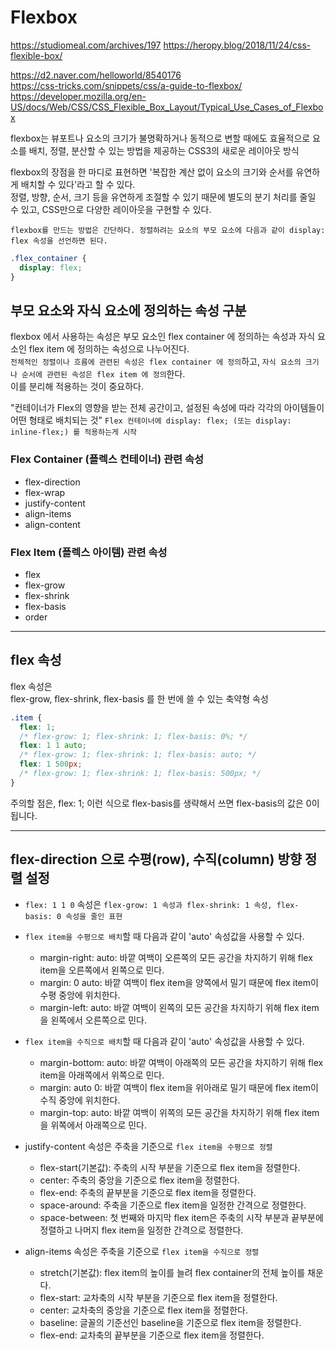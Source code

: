 # Flexbox

https://studiomeal.com/archives/197
https://heropy.blog/2018/11/24/css-flexible-box/

https://d2.naver.com/helloworld/8540176  
https://css-tricks.com/snippets/css/a-guide-to-flexbox/  
https://developer.mozilla.org/en-US/docs/Web/CSS/CSS_Flexible_Box_Layout/Typical_Use_Cases_of_Flexbox

flexbox는 뷰포트나 요소의 크기가 불명확하거나 동적으로 변할 때에도 효율적으로 요소를 배치, 정렬, 분산할 수 있는 방법을 제공하는 CSS3의 새로운 레이아웃 방식

flexbox의 장점을 한 마디로 표현하면 '복잡한 계산 없이 요소의 크기와 순서를 유연하게 배치할 수 있다'라고 할 수 있다.  
정렬, 방향, 순서, 크기 등을 유연하게 조절할 수 있기 때문에 별도의 분기 처리를 줄일 수 있고, CSS만으로 다양한 레이아웃을 구현할 수 있다.

`flexbox를 만드는 방법은 간단하다. 정렬하려는 요소의 부모 요소에 다음과 같이 display: flex 속성을 선언하면 된다.`

```css
.flex_container {
  display: flex;
}
```

## 부모 요소와 자식 요소에 정의하는 속성 구분

flexbox 에서 사용하는 속성은 부모 요소인 flex container 에 정의하는 속성과 자식 요소인 flex item 에 정의하는 속성으로 나누어진다.  
`전체적인 정렬이나 흐름에 관련된 속성은 flex container 에 정의`하고, `자식 요소의 크기나 순서에 관련된 속성은 flex item 에 정의`한다.  
이를 분리해 적용하는 것이 중요하다.

"컨테이너가 Flex의 영향을 받는 전체 공간이고, 설정된 속성에 따라 각각의 아이템들이 어떤 형태로 배치되는 것"
`Flex 컨테이너에 display: flex; (또는 display: inline-flex;) 를 적용하는게 시작`

### Flex Container (플렉스 컨테이너) 관련 속성

- flex-direction
- flex-wrap
- justify-content
- align-items
- align-content

### Flex Item (플렉스 아이템) 관련 속성

- flex
- flex-grow
- flex-shrink
- flex-basis
- order

---

## flex 속성

flex 속성은  
flex-grow, flex-shrink, flex-basis 를 한 번에 쓸 수 있는 축약형 속성

```css
.item {
  flex: 1;
  /* flex-grow: 1; flex-shrink: 1; flex-basis: 0%; */
  flex: 1 1 auto;
  /* flex-grow: 1; flex-shrink: 1; flex-basis: auto; */
  flex: 1 500px;
  /* flex-grow: 1; flex-shrink: 1; flex-basis: 500px; */
}
```

주의할 점은, flex: 1; 이런 식으로 flex-basis를 생략해서 쓰면 flex-basis의 값은 0이 됩니다.

---

## flex-direction 으로 수평(row), 수직(column) 방향 정렬 설정

- `flex: 1 1 0` 속성은 `flex-grow: 1 속성과 flex-shrink: 1 속성, flex-basis: 0 속성을 줄인 표현`
- `flex item을 수평으로 배치`할 때 다음과 같이 'auto' 속성값을 사용할 수 있다.

  - margin-right: auto: 바깥 여백이 오른쪽의 모든 공간을 차지하기 위해 flex item을 오른쪽에서 왼쪽으로 민다.
  - margin: 0 auto: 바깥 여백이 flex item을 양쪽에서 밀기 때문에 flex item이 수평 중앙에 위치한다.
  - margin-left: auto: 바깥 여백이 왼쪽의 모든 공간을 차지하기 위해 flex item을 왼쪽에서 오른쪽으로 민다.

- `flex item을 수직으로 배치`할 때 다음과 같이 'auto' 속성값을 사용할 수 있다.

  - margin-bottom: auto: 바깥 여백이 아래쪽의 모든 공간을 차지하기 위해 flex item을 아래쪽에서 위쪽으로 민다.
  - margin: auto 0: 바깥 여백이 flex item을 위아래로 밀기 때문에 flex item이 수직 중앙에 위치한다.
  - margin-top: auto: 바깥 여백이 위쪽의 모든 공간을 차지하기 위해 flex item을 위쪽에서 아래쪽으로 민다.

- justify-content 속성은 주축을 기준으로 `flex item을 수평으로 정렬`

  - flex-start(기본값): 주축의 시작 부분을 기준으로 flex item을 정렬한다.
  - center: 주축의 중앙을 기준으로 flex item을 정렬한다.
  - flex-end: 주축의 끝부분을 기준으로 flex item을 정렬한다.
  - space-around: 주축을 기준으로 flex item을 일정한 간격으로 정렬한다.
  - space-between: 첫 번째와 마지막 flex item은 주축의 시작 부분과 끝부분에 정렬하고 나머지 flex item을 일정한 간격으로 정렬한다.

- align-items 속성은 주축을 기준으로 `flex item을 수직으로 정렬`
  - stretch(기본값): flex item의 높이를 늘려 flex container의 전체 높이를 채운다.
  - flex-start: 교차축의 시작 부분을 기준으로 flex item을 정렬한다.
  - center: 교차축의 중앙을 기준으로 flex item을 정렬한다.
  - baseline: 글꼴의 기준선인 baseline을 기준으로 flex item을 정렬한다.
  - flex-end: 교차축의 끝부분을 기준으로 flex item을 정렬한다.
